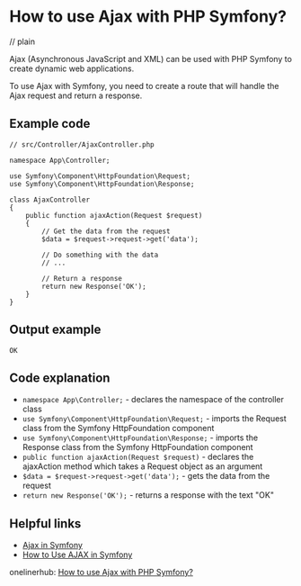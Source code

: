 # How to use Ajax with PHP Symfony?
// plain

Ajax (Asynchronous JavaScript and XML) can be used with PHP Symfony to create dynamic web applications.

To use Ajax with Symfony, you need to create a route that will handle the Ajax request and return a response.

## Example code

```
// src/Controller/AjaxController.php

namespace App\Controller;

use Symfony\Component\HttpFoundation\Request;
use Symfony\Component\HttpFoundation\Response;

class AjaxController
{
    public function ajaxAction(Request $request)
    {
        // Get the data from the request
        $data = $request->request->get('data');

        // Do something with the data
        // ...

        // Return a response
        return new Response('OK');
    }
}
```

## Output example

```
OK
```

## Code explanation

- `namespace App\Controller;` - declares the namespace of the controller class
- `use Symfony\Component\HttpFoundation\Request;` - imports the Request class from the Symfony HttpFoundation component
- `use Symfony\Component\HttpFoundation\Response;` - imports the Response class from the Symfony HttpFoundation component
- `public function ajaxAction(Request $request)` - declares the ajaxAction method which takes a Request object as an argument
- `$data = $request->request->get('data');` - gets the data from the request
- `return new Response('OK');` - returns a response with the text "OK"

## Helpful links
- [Ajax in Symfony](https://symfony.com/doc/current/components/http_foundation/introduction.html#ajax-in-symfony)
- [How to Use AJAX in Symfony](https://www.cloudways.com/blog/how-to-use-ajax-in-symfony/)

onelinerhub: [How to use Ajax with PHP Symfony?](https://onelinerhub.com/php-symfony/how-to-use-ajax-with-php-symfony)